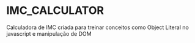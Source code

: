 # IMC_CALCULATOR
Calculadora de IMC criada para treinar conceitos como Object Literal no javascript e manipulação de DOM
